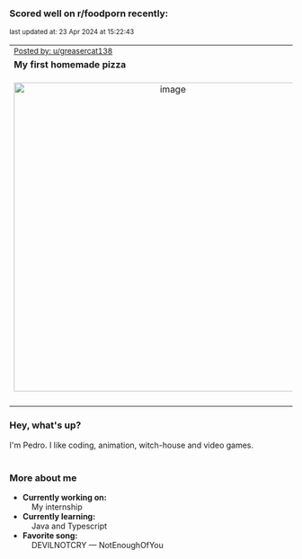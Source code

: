 ### Scored well on r/foodporn recently:

<p align="left"><sub>last updated at: 23 Apr 2024 at 15:22:43</sub></p>

|   |
| --- |
| <sub>[Posted by: u/greasercat138][source]</sub> |
| **My first homemade pizza** | 
|<p align="center"> <img alt="image" src="https://i.redd.it/kdggoznlvrvc1.jpeg" width="550" /> </p>|
|   |

### Hey, what's up?

I'm Pedro. I like coding, animation, witch-house and video games.<br><br>

### More about me
- **Currently working on:**  
&nbsp;&nbsp;&nbsp;&nbsp;My internship
- **Currently learning:**  
&nbsp;&nbsp;&nbsp;&nbsp;Java and Typescript
- **Favorite song:**  
&nbsp;&nbsp;&nbsp;&nbsp;DEVILNOTCRY — NotEnoughOfYou<br><br>

  



  
  
  
[linkedin]: https://linkedin.com/in/pedro-h-r-gomes-8a487b14a/
[gmail]: mailto:pilique11@gmail.com
[source]: https://reddit.com/r/FoodPorn/comments/1c9anxi/my_first_homemade_pizza/
[redditAPI]: https://www.reddit.com/dev/api/